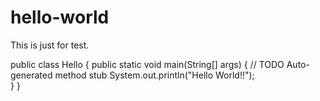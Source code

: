 # hello-world
This is just for test.

public class Hello {
	public static void main(String[] args) {
		// TODO Auto-generated method stub
		System.out.println("Hello World!!");	
	}
}
